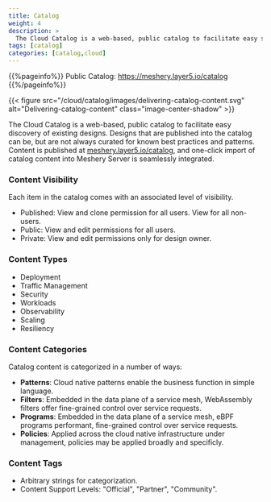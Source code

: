 ```yaml
---
title: Catalog
weight: 4
description: >
  The Cloud Catalog is a web-based, public catalog to facilitate easy sharing and discovery of common cloud native architectures and design patterns.
tags: [catalog]
categories: [catalog,cloud]
---
```


{{%pageinfo%}}
Public Catalog: https://meshery.layer5.io/catalog
{{%/pageinfo%}}

{{< figure src="/cloud/catalog/images/delivering-catalog-content.svg" alt="Delivering-catalog-content" class="image-center-shadow" >}}


The Cloud Catalog is a web-based, public catalog to facilitate easy discovery of existing designs. Designs that are published into the catalog can be, but are not always curated for known best practices and patterns. Content is published at [meshery.layer5.io/catalog](https://meshery.layer5.io/catalog), and one-click import of catalog content into Meshery Server is seamlessly integrated.

### Content Visibility

Each item in the catalog comes with an associated level of visibility.

- Published: View and clone permission for all users. View for all non-users.
- Public: View and edit permissions for all users.
- Private: View and edit permissions only for design owner.

### Content Types
- Deployment
- Traffic Management
- Security
- Workloads
- Observability
- Scaling
- Resiliency

### Content Categories

Catalog content is categorized in a number of ways:
- **Patterns**: Cloud native patterns enable the business function in simple language.
- **Filters**: Embedded in the data plane of a service mesh, WebAssembly filters offer fine-grained control over service requests.
- **Programs**: Embedded in the data plane of a service mesh, eBPF programs performant, fine-grained control over service requests.
- **Policies**: Applied across the cloud native infrastructure under management, policies may be applied broadly and specificly.
 
<!-- List design metadata and descriptions here -->

### Content Tags

- Arbitrary strings for categorization.
- Content Support Levels: "Official", "Partner", "Community".

